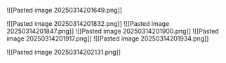 ![[Pasted image 20250314201649.png]]

![[Pasted image 20250314201832.png]]
![[Pasted image 20250314201847.png]]
![[Pasted image 20250314201900.png]]
![[Pasted image 20250314201917.png]]
![[Pasted image 20250314201934.png]]

![[Pasted image 20250314202131.png]]